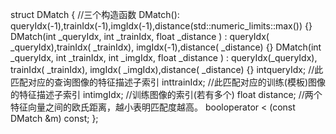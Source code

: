 struct DMatch
{              //三个构造函数
          DMatch():
queryIdx(-1),trainIdx(-1),imgIdx(-1),distance(std::numeric_limits<float>::max()) {}
          DMatch(int  _queryIdx, int  _trainIdx, float  _distance ) :
queryIdx( _queryIdx),trainIdx( _trainIdx), imgIdx(-1),distance( _distance) {}
          DMatch(int  _queryIdx, int  _trainIdx, int  _imgIdx, float  _distance ) :                   queryIdx(_queryIdx), trainIdx( _trainIdx), imgIdx( _imgIdx),distance( _distance) {}
          intqueryIdx;  //此匹配对应的查询图像的特征描述子索引
          inttrainIdx;   //此匹配对应的训练(模板)图像的特征描述子索引
          intimgIdx;    //训练图像的索引(若有多个)
          float distance;  //两个特征向量之间的欧氏距离，越小表明匹配度越高。
          booloperator < (const DMatch &m) const;
};
